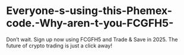 # Everyone-s-using-this-Phemex-code.-Why-aren-t-you-FCGFH5-
Don’t wait. Sign up now using FCGFH5 and Trade &amp; Save in 2025. The future of crypto trading is just a click away!
